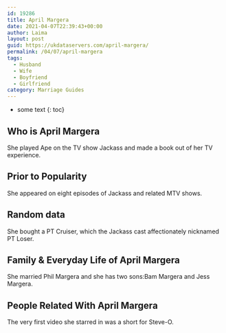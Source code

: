 ```yaml
---
id: 19286
title: April Margera
date: 2021-04-07T22:39:43+00:00
author: Laima
layout: post
guid: https://ukdataservers.com/april-margera/
permalink: /04/07/april-margera
tags:
  - Husband
  - Wife
  - Boyfriend
  - Girlfriend
category: Marriage Guides
---
```


* some text
{: toc}


## Who is April Margera
                  
                  
                  
She played Ape on the TV show Jackass and made a book out of her TV experience.
                  
              
            
              
            
                
                
                
## Prior to Popularity
                  
                  
                  
She appeared on eight episodes of Jackass and related MTV shows.
                  
              
            
              
            
                
                
                
## Random data
                  
                  
                  
She bought a PT Cruiser, which the Jackass cast affectionately nicknamed PT Loser.
                  
              
            
              
            
                
                
                
## Family & Everyday Life of April Margera
                  
                  
                  
She married Phil Margera and she has two sons:Bam Margera and Jess Margera.
                  
              
            
              
            
                
                
                
## People Related With April Margera
                  
                  
                  
The very first video she starred in was a short for Steve-O.
                  
              
            
              
            
                
              
            
              
              
            
            
              
            
          
          
          